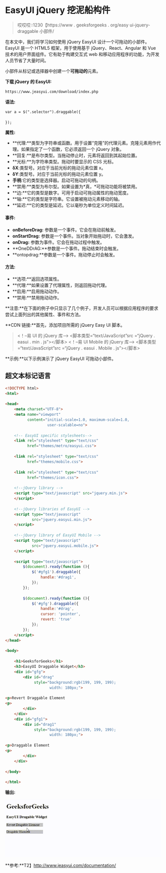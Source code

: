 # EasyUI jQuery 挖泥船构件

> 哎哎哎::1230【https://www . geeksforgeeks . org/easy ui-jquery-draggable 小部件/

在本文中，我们将学习如何使用 jQuery EasyUI 设计一个可拖动的小部件。EasyUI 是一个 HTML5 框架，用于使用基于 jQuery、React、Angular 和 Vue 技术的用户界面组件。它有助于构建交互式 web 和移动应用程序的功能，为开发人员节省了大量时间。

小部件从标记或选择器中创建一个**可拖动的**元素。

**下载 jQuery 的 EasyUI:**

```html
https://www.jeasyui.com/download/index.php
```

**语法:**

```html
var a = $(".selector").draggable({

});
```

**属性:**

*   **代理:**类型为字符串或函数。用于设置“克隆”的代理元素。克隆元素用作代理。如果指定了一个函数，它必须返回一个 jQuery 对象。
*   **回复:**是布尔类型。当拖动停止时，元素将返回到其起始位置。
*   **光标:**为字符串类型。拖动时要显示的 CSS 光标。
*   **δX**:类型号。对应于当前光标的拖动元素位置 x。
*   **δY**:类型号。对应于当前光标的拖动元素位置 y。
*   **手柄**:它的类型是选择器。启动可拖动的句柄。
*   **禁用:**类型为布尔型。如果设置为*真，*可拖动功能将被禁用。
*   **边:**它的类型是数字。可用于启动可拖动属性的拖动宽度。
*   **轴:**它的类型是字符串。它设置被拖动元素移动的轴。
*   **延迟:**它的类型是延迟。它以毫秒为单位定义时间延迟。

#### **事件:**

*   **onBeforeDrag:** 参数是一个事件。它会在拖动前触发。
*   **onStartDrag:** 参数是一个事件。当对象开始拖动时，它会激发。
*   **onDrag:** 参数为事件。它会在拖动过程中触发。
*   **OneDDrAG:**参数是一个事件。拖动结束时会触发。
*   **ontopdrag:**参数是一个事件。拖动停止时会触发。

#### **方法:**

*   **选项:**返回选项属性。
*   **代理:**如果设置了代理属性，则返回拖动代理。
*   **启用:**启用拖动动作。
*   **禁用:**禁用拖动动作。

**注意:**在下面的例子中只显示了几个例子，开发人员可以根据应用程序的要求尝试上面列出的其他属性、事件和方法。

**CDN 链接:**首先，添加项目所需的 jQuery Easy UI 脚本。

> <！–易 UI 的 jQuery 库–>
> <脚本类型=“text/JavaScript”src =“jQuery . easui . min . js”></脚本>
> <！–易 UI Mobile 的 jQuery 库–>
> <脚本类型=“text/JavaScript”src =“jQuery . easui . Mobile . js”></脚本>

**示例:**以下示例演示了 jQuery EasyUI 可拖动小部件。

## 超文本标记语言

```html
<!DOCTYPE html>
<html>

<head>
    <meta charset="UTF-8">
    <meta name="viewport"
          content="initial-scale=1.0, maximum-scale=1.0,
                   user-scalable=no">

    <!-- EasyUI specific stylesheets-->
    <link rel="stylesheet" type="text/css"
          href="themes/metro/easyui.css">

    <link rel="stylesheet" type="text/css"
          href="themes/mobile.css">

    <link rel="stylesheet" type="text/css"
          href="themes/icon.css">

    <!--jQuery library -->
    <script type="text/javascript" src="jquery.min.js">
    </script>

    <!--jQuery libraries of EasyUI -->
    <script type="text/javascript"
            src="jquery.easyui.min.js">
    </script>

    <!--jQuery library of EasyUI Mobile -->
    <script type="text/javascript"
            src="jquery.easyui.mobile.js">
    </script>

    <script type="text/javascript">
        $(document).ready(function (){
            $('#gfg1').draggable({
                handle:'#drag1',
            });
        });

        $(document).ready(function (){
            $('#gfg').draggable({
                handle:'#drag',
                cursor: 'pointer',
                revert: 'true'
            });
        });
    </script>
</head>

<body>

    <h1>GeeksforGeeks</h1>
    <h3>EasyUI Draggable Widget</h3>
    <div id="gfg">
        <div id="drag"
             style="background:rgb(199, 199, 199);
                    width: 180px;">

<p>Revert Draggable Element
<p>
        </div>
    </div>
    <div id="gfg1">
        <div id="drag1"
             style="background:rgb(199, 199, 199);
                    width: 180px;">

<p>Draggable Element
<p>
        </div>
    </div>

</body>

</html>
```

**输出:**

![](img/b06e433316b6761fa21bff522c52ed6b.png)

**参考:**T2】http://www.jeasyui.com/documentation/